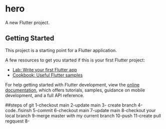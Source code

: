 # hero

A new Flutter project.

## Getting Started

This project is a starting point for a Flutter application.

A few resources to get you started if this is your first Flutter project:

- [Lab: Write your first Flutter app](https://docs.flutter.dev/get-started/codelab)
- [Cookbook: Useful Flutter samples](https://docs.flutter.dev/cookbook)

For help getting started with Flutter development, view the
[online documentation](https://docs.flutter.dev/), which offers tutorials,
samples, guidance on mobile development, and a full API reference.



##steps of git 
1-checkout main
2-update main
3- create branch 
4-code..fisinsh
5-commit
6-checkout main
7-update main
8-checkout your local branch
9-merge master with my current branch
10-push
11-create pull regquest
8-
